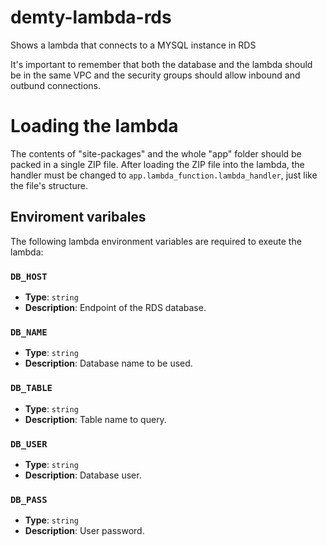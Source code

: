 # demty-lambda-rds

Shows a lambda that connects to a MYSQL instance in RDS

It's important to remember that both the database and the lambda should be in the same VPC and the security groups should allow inbound and outbund connections.

# Loading the lambda

The contents of "site-packages" and the whole "app" folder should be packed in a single ZIP file. After loading the ZIP file into the lambda, the handler must be 
changed to `app.lambda_function.lambda_handler`, just like the file's structure.

## Enviroment varibales

The following lambda environment variables are required to exeute the lambda:

### `DB_HOST`
- **Type**: `string`
- **Description**: Endpoint of the RDS database.
  
### `DB_NAME`
- **Type**: `string`
- **Description**: Database name to be used.

### `DB_TABLE`
- **Type**: `string`
- **Description**: Table name to query.

### `DB_USER`
- **Type**: `string`
- **Description**: Database user.

### `DB_PASS`
- **Type**: `string`
- **Description**: User password.


